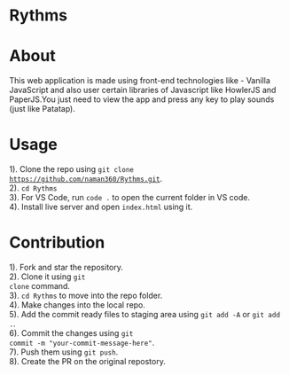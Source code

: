 # Rythms

# About
This web application is made using front-end technologies like - Vanilla JavaScript and also user certain libraries  of Javascript like HowlerJS and PaperJS.You just need to view the app and press any key to play sounds (just like Patatap).<br>

# Usage
1). Clone the repo using <code>git clone https://github.com/naman360/Rythms.git</code>.<br>
2). <code>cd Rythms</code><br>
3). For VS Code, run <code>code .</code> to open the current folder in VS code.<br>
4). Install live server and open <code>index.html</code> using it.<br>

# Contribution
1). Fork and star the repository.<br>
2). Clone it using <code>git clone</code> command.<br>
3). <code>cd Rythms</code> to move into the repo folder.<br>
4). Make changes into the local repo.<br>
5). Add the commit ready files to staging area using <code>git add -A</code> or <code>git add .</code>.<br>
6). Commit the changes using <code>git commit -m "your-commit-message-here"</code>.<br>
7). Push them using <code>git push</code>.<br>
8). Create the PR on the original repostory.<br>

